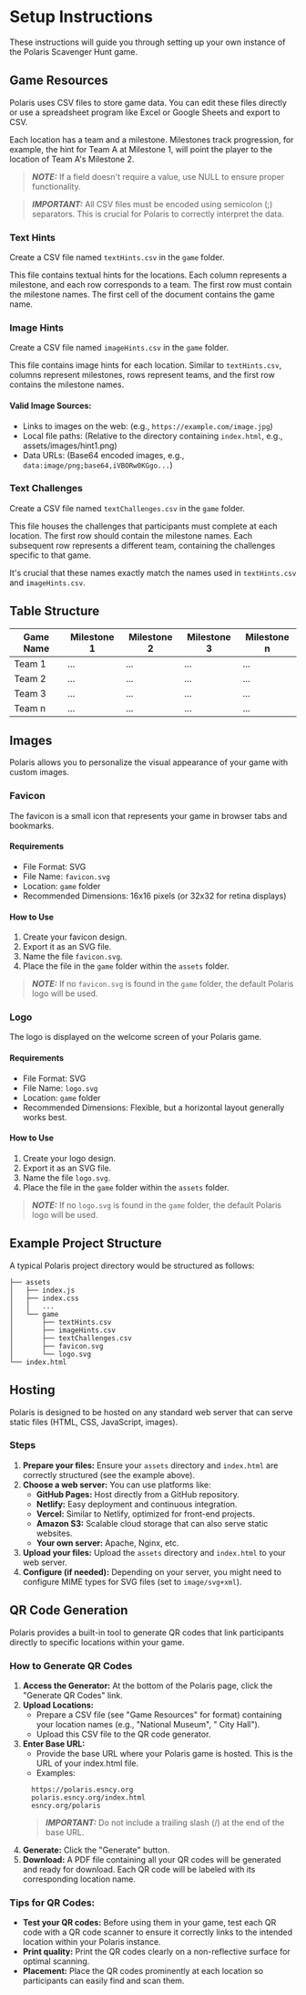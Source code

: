 # Setup Instructions

These instructions will guide you through setting up your own instance of the Polaris Scavenger Hunt game.

## Game Resources

Polaris uses CSV files to store game data. You can edit these files directly or use a spreadsheet program like Excel or
Google Sheets and export to CSV.

Each location has a team and a milestone. Milestones track progression, for example, the hint for Team A at Milestone 1,
will point the player to the location of Team A's Milestone 2.

> **_NOTE:_** If a field doesn't require a value, use NULL to ensure proper functionality.

> **_IMPORTANT:_** All CSV files must be encoded using semicolon (;) separators. This is crucial for Polaris to
> correctly interpret the data.

### Text Hints

Create a CSV file named `textHints.csv` in the `game` folder.

This file contains textual hints for the locations. Each column represents a milestone, and each row corresponds to a
team.
The first row must contain the milestone names. The first cell of the document contains the game name.

### Image Hints

Create a CSV file named `imageHints.csv` in the `game` folder.

This file contains image hints for each location. Similar to `textHints.csv`, columns represent milestones, rows
represent teams, and the first row contains the milestone names.

#### Valid Image Sources:

- Links to images on the web: (e.g., `https://example.com/image.jpg`)
- Local file paths: (Relative to the directory containing `index.html`, e.g., assets/images/hint1.png)
- Data URLs: (Base64 encoded images, e.g., `data:image/png;base64,iVBORw0KGgo...`)

### Text Challenges

Create a CSV file named `textChallenges.csv` in the `game` folder.

This file houses the challenges that participants must complete at each location. The first row should contain the
milestone names. Each subsequent row represents a different team, containing the challenges specific to that game.

It's crucial that these names exactly match the names used in `textHints.csv` and `imageHints.csv`.

## Table Structure

| Game Name | Milestone 1 | Milestone 2 | Milestone 3 | Milestone n |
|-----------|-------------|-------------|-------------|-------------|
| Team 1    | ...         | ...         | ...         | ...         |
| Team 2    | ...         | ...         | ...         | ...         |
| Team 3    | ...         | ...         | ...         | ...         |
| Team n    | ...         | ...         | ...         | ...         |

## Images

Polaris allows you to personalize the visual appearance of your game with custom images.

### Favicon

The favicon is a small icon that represents your game in browser tabs and bookmarks.

#### Requirements

- File Format: SVG
- File Name: `favicon.svg`
- Location: `game` folder
- Recommended Dimensions: 16x16 pixels (or 32x32 for retina displays)

#### How to Use

1. Create your favicon design.
2. Export it as an SVG file.
3. Name the file `favicon.svg`.
4. Place the file in the `game` folder within the `assets` folder.

> **_NOTE:_** If no `favicon.svg` is found in the `game` folder, the default Polaris logo will be used.

### Logo

The logo is displayed on the welcome screen of your Polaris game.

#### Requirements

- File Format: SVG
- File Name: `logo.svg`
- Location: `game` folder
- Recommended Dimensions: Flexible, but a horizontal layout generally works best.

#### How to Use

1. Create your logo design.
2. Export it as an SVG file.
3. Name the file `logo.svg`.
4. Place the file in the `game` folder within the `assets` folder.

> **_NOTE:_** If no `logo.svg` is found in the `game` folder, the default Polaris logo will be used.

## Example Project Structure

A typical Polaris project directory would be structured as follows:

```
├── assets
│   ├── index.js
│   ├── index.css
│   │   ...
│   └── game
│       ├── textHints.csv
│       ├── imageHints.csv
│       ├── textChallenges.csv
│       ├── favicon.svg
│       └── logo.svg
└── index.html
```

## Hosting

Polaris is designed to be hosted on any standard web server that can serve static files (HTML, CSS, JavaScript, images).

### Steps

1. **Prepare your files:** Ensure your `assets` directory and `index.html` are correctly structured (see the example
   above).
2. **Choose a web server:** You can use platforms like:
    - **GitHub Pages:** Host directly from a GitHub repository.
    - **Netlify:** Easy deployment and continuous integration.
    - **Vercel:** Similar to Netlify, optimized for front-end projects.
    - **Amazon S3:** Scalable cloud storage that can also serve static websites.
    - **Your own server:** Apache, Nginx, etc.
3. **Upload your files:** Upload the `assets` directory and `index.html` to your web server.
4. **Configure (if needed):** Depending on your server, you might need to configure MIME types for SVG files (set to
   `image/svg+xml`).

## QR Code Generation

Polaris provides a built-in tool to generate QR codes that link participants directly to specific locations within your
game.

### How to Generate QR Codes

1. **Access the Generator:** At the bottom of the Polaris page, click the "Generate QR Codes" link.
2. **Upload Locations:**
    - Prepare a CSV file (see "Game Resources" for format) containing your location names (e.g., "National Museum", "
      City Hall").
    - Upload this CSV file to the QR code generator.
3. **Enter Base URL:**
    - Provide the base URL where your Polaris game is hosted. This is the URL of your index.html file.
    - Examples:
    ```
      https://polaris.esncy.org
      polaris.esncy.org/index.html
      esncy.org/polaris
    ```
   > **_IMPORTANT:_** Do not include a trailing slash (/) at the end of the base URL.
4. **Generate:** Click the "Generate" button.
5. **Download:** A PDF file containing all your QR codes will be generated and ready for download. Each QR code will be
   labeled with its corresponding location name.

### Tips for QR Codes:

- **Test your QR codes:** Before using them in your game, test each QR code with a QR code scanner to ensure it
  correctly links to the intended location within your Polaris instance.
- **Print quality:** Print the QR codes clearly on a non-reflective surface for optimal scanning.
- **Placement:** Place the QR codes prominently at each location so participants can easily find and scan them.